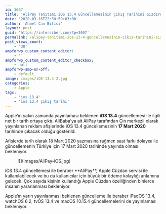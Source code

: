 ```yaml
---
id: 3607
title: 'AliPay Tanıtımı iOS 13.4 Güncellemesinin Çıkış Tarihini Sızdırdı'
date: '2020-03-16T22:30:59+03:00'
author: 'Ahmet Can Bilici'
layout: post
guid: 'https://intersiber.com/?p=3607'
permalink: /alipay-tanitimi-ios-13-4-guncellemesinin-cikis-tarihini-sizdirdi/
post_views_count:
    - '30'
ampforwp_custom_content_editor:
    - ''
ampforwp_custom_content_editor_checkbox:
    - null
ampforwp-amp-on-off:
    - default
image: images/iOS-13.4-2.jpg
categories:
    - Apple
tags:
    - 'ios 13.4'
    - 'ios 13.4 çıkış tarihi'
---
```


Apple’ın yakın zamanda yayınlaması beklenen **iOS 13.4** güncellemesi ile ilgili net bir tarih ortaya çıktı. AliBaba’ya ait AliPay tarafından Çin merkezli olarak yayınlanan reklam afişlerinde iOS 13.4 güncellemesinin **17 Mart 2020** tarihinde çıkacak olduğu gösterildi.

Afişlerde tarih olarak 18 Mart 2020 yazmasına rağmen saat farkı dolayısı ile güncellemenin Türkiye için 17 Mart 2020 tarihinde yayında olması bekleniyor.

<figure class="wp-block-image size-full">![](images/AliPay-iOS.jpg)</figure>iOS 13.4 güncellemesi ile beraber **AliPay**, Apple Cüzdan servisi ile kullanılabilecek ve bu da kullanıcılar için büyük bir ödeme kolaylığı anlamına gelecek. Çok sayıda kişinin kullandığı Apple Cüzdan özelliğinden binlerce insanın yararlanması bekleniyor.

Apple’ın yarın yayınlanması beklenen güncelleme ile beraber iPadOS 13.4, watchOS 6.2, tvOS 13.4 ve macOS 10.15.4 güncellemelerini de yayınlaması bekleniyor.